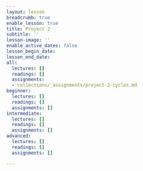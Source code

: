 ```yaml
---
layout: lesson
breadcrumb: true
enable_lesson: true
title: Project 2
subtitle: ''
lesson-image: ''
enable_active_dates: false
lesson_begin_date: 
lesson_end_date: 
all:
  lectures: []
  readings: []
  assignments:
  - collections/_assignments/project-2-cycles.md
beginner:
  lectures: []
  readings: []
  assignments: []
intermediate:
  lectures: []
  readings: []
  assignments: []
advanced:
  lectures: []
  readings: []
  assignments: []

---
```

